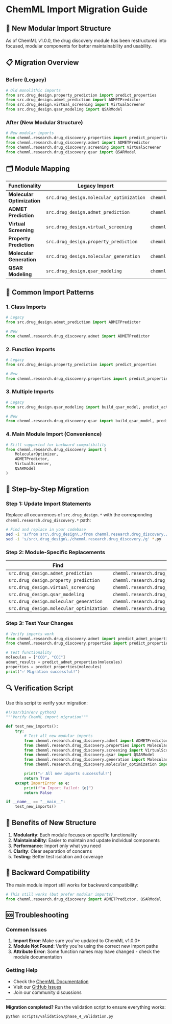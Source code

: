 # ChemML Import Migration Guide

## 🔄 New Modular Import Structure

As of ChemML v1.0.0, the drug discovery module has been restructured into focused, modular components for better maintainability and usability.

## 📋 Migration Overview

### Before (Legacy)
```python
# Old monolithic imports
from src.drug_design.property_prediction import predict_properties
from src.drug_design.admet_prediction import ADMETPredictor
from src.drug_design.virtual_screening import VirtualScreener
from src.drug_design.qsar_modeling import QSARModel
```

### After (New Modular Structure)
```python
# New modular imports
from chemml.research.drug_discovery.properties import predict_properties
from chemml.research.drug_discovery.admet import ADMETPredictor
from chemml.research.drug_discovery.screening import VirtualScreener
from chemml.research.drug_discovery.qsar import QSARModel
```

## 🗂️ Module Mapping

| **Functionality** | **Legacy Import** | **New Modular Import** |
|-------------------|-------------------|------------------------|
| **Molecular Optimization** | `src.drug_design.molecular_optimization` | `chemml.research.drug_discovery.molecular_optimization` |
| **ADMET Prediction** | `src.drug_design.admet_prediction` | `chemml.research.drug_discovery.admet` |
| **Virtual Screening** | `src.drug_design.virtual_screening` | `chemml.research.drug_discovery.screening` |
| **Property Prediction** | `src.drug_design.property_prediction` | `chemml.research.drug_discovery.properties` |
| **Molecular Generation** | `src.drug_design.molecular_generation` | `chemml.research.drug_discovery.generation` |
| **QSAR Modeling** | `src.drug_design.qsar_modeling` | `chemml.research.drug_discovery.qsar` |

## 🔧 Common Import Patterns

### 1. Class Imports
```python
# Legacy
from src.drug_design.admet_prediction import ADMETPredictor

# New
from chemml.research.drug_discovery.admet import ADMETPredictor
```

### 2. Function Imports
```python
# Legacy
from src.drug_design.property_prediction import predict_properties

# New
from chemml.research.drug_discovery.properties import predict_properties
```

### 3. Multiple Imports
```python
# Legacy
from src.drug_design.qsar_modeling import build_qsar_model, predict_activity

# New
from chemml.research.drug_discovery.qsar import build_qsar_model, predict_activity
```

### 4. Main Module Import (Convenience)
```python
# Still supported for backward compatibility
from chemml.research.drug_discovery import (
    MolecularOptimizer,
    ADMETPredictor,
    VirtualScreener,
    QSARModel
)
```

## 📝 Step-by-Step Migration

### Step 1: Update Import Statements
Replace all occurrences of `src.drug_design.*` with the corresponding `chemml.research.drug_discovery.*` path:

```bash
# Find and replace in your codebase
sed -i 's/from src\.drug_design\./from chemml.research.drug_discovery./g' *.py
sed -i 's/src\.drug_design\./chemml.research.drug_discovery./g' *.py
```

### Step 2: Module-Specific Replacements
| **Find** | **Replace** |
|----------|-------------|
| `src.drug_design.admet_prediction` | `chemml.research.drug_discovery.admet` |
| `src.drug_design.property_prediction` | `chemml.research.drug_discovery.properties` |
| `src.drug_design.virtual_screening` | `chemml.research.drug_discovery.screening` |
| `src.drug_design.qsar_modeling` | `chemml.research.drug_discovery.qsar` |
| `src.drug_design.molecular_generation` | `chemml.research.drug_discovery.generation` |
| `src.drug_design.molecular_optimization` | `chemml.research.drug_discovery.molecular_optimization` |

### Step 3: Test Your Changes
```python
# Verify imports work
from chemml.research.drug_discovery.admet import predict_admet_properties
from chemml.research.drug_discovery.properties import predict_properties

# Test functionality
molecules = ["CCO", "CCC"]
admet_results = predict_admet_properties(molecules)
properties = predict_properties(molecules)
print("✅ Migration successful!")
```

## 🔍 Verification Script

Use this script to verify your migration:

```python
#!/usr/bin/env python3
"""Verify ChemML import migration"""

def test_new_imports():
    try:
        # Test all new modular imports
        from chemml.research.drug_discovery.admet import ADMETPredictor
        from chemml.research.drug_discovery.properties import MolecularPropertyPredictor
        from chemml.research.drug_discovery.screening import VirtualScreener
        from chemml.research.drug_discovery.qsar import QSARModel
        from chemml.research.drug_discovery.generation import MolecularGenerator
        from chemml.research.drug_discovery.molecular_optimization import MolecularOptimizer

        print("✅ All new imports successful!")
        return True
    except ImportError as e:
        print(f"❌ Import failed: {e}")
        return False

if __name__ == "__main__":
    test_new_imports()
```

## 🎯 Benefits of New Structure

1. **Modularity**: Each module focuses on specific functionality
2. **Maintainability**: Easier to maintain and update individual components
3. **Performance**: Import only what you need
4. **Clarity**: Clear separation of concerns
5. **Testing**: Better test isolation and coverage

## 🔄 Backward Compatibility

The main module import still works for backward compatibility:

```python
# This still works (but prefer modular imports)
from chemml.research.drug_discovery import ADMETPredictor, QSARModel
```

## 🆘 Troubleshooting

### Common Issues

1. **Import Error**: Make sure you've updated to ChemML v1.0.0+
2. **Module Not Found**: Verify you're using the correct new import paths
3. **Attribute Error**: Some function names may have changed - check the module documentation

### Getting Help
- Check the [ChemML Documentation](https://chemml.readthedocs.io)
- Visit our [GitHub Issues](https://github.com/chemml/chemml/issues)
- Join our community discussions

---

**Migration completed?** Run the validation script to ensure everything works:
```bash
python scripts/validation/phase_4_validation.py
```
